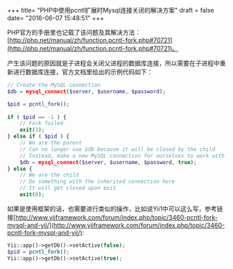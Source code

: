 +++
title= "PHP中使用pcntl扩展时Mysql连接关闭的解决方案"
draft = false
date= "2016-06-07 15:48:51"
+++

PHP官方的手册里也记载了该问题及其解决方法：[http://php.net/manual/zh/function.pcntl-fork.php#70721](http://php.net/manual/zh/function.pcntl-fork.php#70721)。

产生该问题的原因就是子进程会关闭父进程的数据库连接，所以需要在子进程中重新进行数据库连接，官方文档里给出的示例代码如下：

```php
// Create the MySQL connection 
$db = mysql_connect($server, $username, $password); 

$pid = pcntl_fork(); 
             
if ( $pid == -1 ) {        
    // Fork failed            
    exit(1); 
} else if ( $pid ) { 
    // We are the parent 
    // Can no longer use $db because it will be closed by the child 
    // Instead, make a new MySQL connection for ourselves to work with 
    $db = mysql_connect($server, $username, $password, true); 
} else { 
    // We are the child 
    // Do something with the inherited connection here 
    // It will get closed upon exit 
    exit(0); 
```

如果是使用框架的话，也需要进行类似的操作，比如说Yii1中可以这么写，参考链接[http://www.yiiframework.com/forum/index.php/topic/3460-pcntl-fork-mysql-and-yii/](http://www.yiiframework.com/forum/index.php/topic/3460-pcntl-fork-mysql-and-yii/):

```php
Yii::app()->getDb()->setActive(false);
$pid = pcntl_fork();
Yii::app()->getDb()->setActive(true);
```

